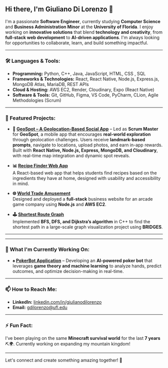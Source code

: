 ## Hi there, I'm Giuliano Di Lorenzo 👋  

I'm a passionate **Software Engineer**, currently studying **Computer Science** and **Business Administration Minor** at the **University of Florida**. I enjoy working on **innovative solutions** that blend **technology and creativity**, from **full-stack web development** to **AI-driven applications**. I'm always looking for opportunities to collaborate, learn, and build something impactful.  

---

### 🛠️ Languages & Tools:
- **Programming:** Python, C++, Java, JavaScript, HTML, CSS  , SQL
- **Frameworks & Technologies:**  React, React Native, Node.js, Express.js, MongoDB Atlas, MariaDB, REST APIs
- **Cloud & Hosting:** AWS EC2, Render, Cloudinary, Expo (React Native)
- **Software & Tools:** Git, GitHub, Figma, VS Code, PyCharm, CLion, Agile Methodologies (Scrum)

---

### 🚀 Featured Projects:
- **📍 [GeoSpot – A Geolocation-Based Social App](https://github.com/Kafaldu/GeoSpot)** – Led as **Scrum Master** for **GeoSpot**, a mobile app that encourages **real-world exploration** through geolocation challenges. Users receive **landmark-based prompts**, navigate to locations, upload photos, and earn in-app rewards. Built with **React Native, Node.js, Express, MongoDB, and Cloudinary**,  with real-time map integration and dynamic spot reveals.

- **📊 [Recipe Finder Web App](https://github.com/giulivno/RecipeResource)**  
  A React-based web app that helps students find recipes based on the ingredients they have at home, designed with usability and accessibility in mind.  

- **🌐 [World Trade Amusement](https://worldtradeamusement.net/)**  
  Designed and deployed a **full-stack** business website for an arcade game company using **Node.js** and **AWS EC2**.  

- **🕹️ [Shortest Route Graph](https://github.com/JonathanHooth/Shortest-Path-Graph-Traversal)**  
  Implemented **BFS, DFS, and Dijkstra’s algorithm** in C++ to find the shortest path in a large-scale graph visualization project using **BRIDGES**.  

---


---

### 🎯 What I'm Currently Working On:
- **♠️ [PokerBot Application](https://github.com/lukephommachanh/pokerBot)** – Developing an **AI-powered poker bot** that leverages **game theory and machine learning** to analyze hands, predict outcomes, and optimize decision-making in real-time.  

---

### 📫 How to Reach Me:
- **LinkedIn:** [linkedin.com/in/giulianodilorenzo](https://www.linkedin.com/in/giulianodilorenzo/)  
- **Email:** gdilorenzo@ufl.edu  

---

### ⚡ Fun Fact:
I've been playing on the same **Minecraft survival world** for the last **7 years**⛏️🌍. Currently working on expanding my mountain kingdom!  
  

---

Let's connect and create something amazing together! 🚀  
